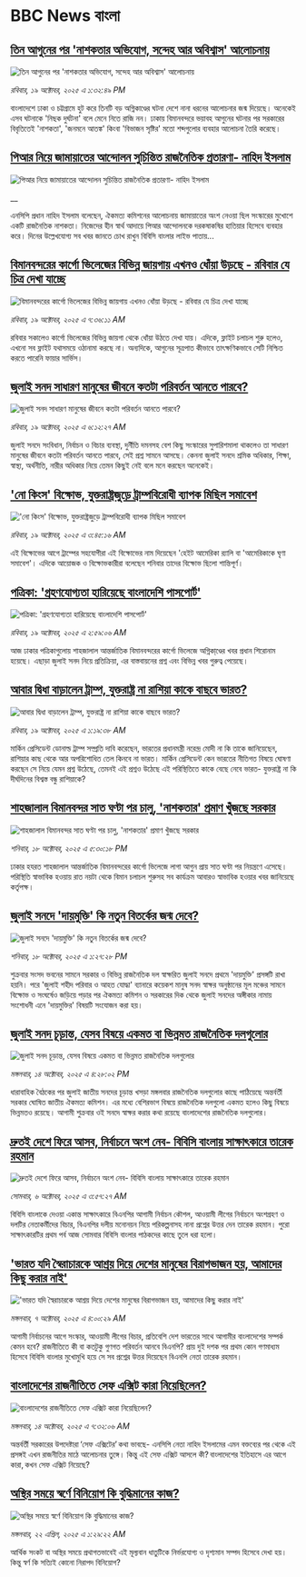 # BBC News বাংলা## [তিন আগুনের পর 'নাশকতার অভিযোগ, সন্দেহ আর অবিশ্বাস' আলোচনায়](https://www.bbc.com/bengali/articles/c2lpd4ke08qo?at_medium=RSS&at_campaign=rss?at_campaign=githubrss)![তিন আগুনের পর 'নাশকতার অভিযোগ, সন্দেহ আর অবিশ্বাস' আলোচনায়](https://ichef.bbci.co.uk/ace/ws/240/cpsprodpb/87fd/live/43c38ac0-acd7-11f0-aa13-0b0479f6f42a.jpg)_রবিবার, ১৯ অক্টোবর, ২০২৫ এ ১:৩২:৪৯ PM_বাংলাদেশে ঢাকা ও চট্টগ্রামে হুট করে তিনটি বড় অগ্নিকাণ্ডের ঘটনা দেশে নানা ধরনের আলোচনার জন্ম দিয়েছে। অনেকেই এসব ঘটনাকে 'নিছক দুর্ঘটনা' বলে মেনে নিতে রাজি নন। ঢাকায় বিমানবন্দরে ভয়াবহ আগুনের ঘটনার পর সরকারের বিবৃতিতেই 'নাশকতা', 'জনমনে আতঙ্ক' কিংবা 'বিভাজন সৃষ্টির' মতো শব্দগুলোর ব্যবহার আলোচনা তৈরি করেছে।## [পিআর নিয়ে জামায়াতের আন্দোলন সুচিন্তিত রাজনৈতিক প্রতারণা- নাহিদ ইসলাম](https://www.bbc.co.uk/bengali/live/ckgknwknnnvt?at_medium=RSS&at_campaign=rss?at_campaign=githubrss)![পিআর নিয়ে জামায়াতের আন্দোলন সুচিন্তিত রাজনৈতিক প্রতারণা- নাহিদ ইসলাম](https://ichef.bbci.co.uk/ace/standard/240/cpsprodpb/dbe6/live/f4026110-acda-11f0-ba75-093eca1ac29b.jpg)__এনসিপি প্রধান নাহিদ ইসলাম বলেছেন, ঐকমত্য কমিশনের আলোচনায় জামায়াতের অংশ নেওয়া ছিল সংস্কারের মুখোশে একটি রাজনৈতিক নাশকতা। নিজেদের হীন স্বার্থ আদায়ে পিআর আন্দোলনকে দরকষাকষির হাতিয়ার হিসেবে ব্যবহার করে। দিনের উল্লেখযোগ্য সব খবর জানতে চোখ রাখুন বিবিসি বাংলার লাইভ পাতায়...## [বিমানবন্দরের কার্গো ভিলেজের বিভিন্ন জায়গায় এখনও ধোঁয়া উড়ছে - রবিবার  যে চিত্র দেখা যাচ্ছে](https://www.bbc.com/bengali/articles/c2kpx79xx8vo?at_medium=RSS&at_campaign=rss?at_campaign=githubrss)![বিমানবন্দরের কার্গো ভিলেজের বিভিন্ন জায়গায় এখনও ধোঁয়া উড়ছে - রবিবার  যে চিত্র দেখা যাচ্ছে](https://ichef.bbci.co.uk/ace/ws/240/cpsprodpb/46ff/live/1fdece50-acbc-11f0-950d-7f20f621ea25.jpg)_রবিবার, ১৯ অক্টোবর, ২০২৫ এ ৭:৩৬:১১ AM_রবিবার সকালেও কার্গো ভিলেজের বিভিন্ন জায়গা থেকে ধোঁয়া উঠতে দেখা যায়। এদিকে, ফ্লাইট চলাচল শুরু হলেও, এখনো সব ফ্লাইট যথাসময়ে ওঠানামা করছে না। অন্যদিকে, আগুনের সূত্রপাত কীভাবে তাৎক্ষণিকভাবে সেটি নিশ্চিত করতে পারেনি ফায়ার সার্ভিস।## [জুলাই সনদ সাধারণ মানুষের জীবনে কতটা পরিবর্তন আনতে পারবে?](https://www.bbc.com/bengali/articles/c751w4k6q12o?at_medium=RSS&at_campaign=rss?at_campaign=githubrss)![জুলাই সনদ সাধারণ মানুষের জীবনে কতটা পরিবর্তন আনতে পারবে?](https://ichef.bbci.co.uk/ace/ws/240/cpsprodpb/fe81/live/806715a0-ac3c-11f0-aa13-0b0479f6f42a.jpg)_রবিবার, ১৯ অক্টোবর, ২০২৫ এ ৬:১২:২৭ AM_জুলাই সনদে সংবিধান, নির্বাচন ও বিচার ব্যবস্থা, দুর্নীতি দমনসহ বেশ কিছু সংস্কারের সুপারিশমালা থাকলেও তা সাধারণ মানুষের জীবনে কতটা পরিবর্তন আনতে পারবে, সেই প্রশ্ন সামনে আসছে। কেননা জুলাই সনদে শ্রমিক অধিকার, শিক্ষা, স্বাস্থ্য, অর্থনীতি, নারীর অধিকার নিয়ে তেমন কিছুই নেই বলে মনে করছেন অনেকেই।## ['নো কিংস' বিক্ষোভ, যুক্তরাষ্ট্রজুড়ে ট্রাম্পবিরোধী ব্যাপক মিছিল সমাবেশ](https://www.bbc.com/bengali/articles/c891x30ln0do?at_medium=RSS&at_campaign=rss?at_campaign=githubrss)!['নো কিংস' বিক্ষোভ, যুক্তরাষ্ট্রজুড়ে ট্রাম্পবিরোধী ব্যাপক মিছিল সমাবেশ](https://ichef.bbci.co.uk/ace/ws/240/cpsprodpb/486b/live/909de0a0-acb1-11f0-b2a1-6f537f66f9aa.jpg)_রবিবার, ১৯ অক্টোবর, ২০২৫ এ ৩:৪৫:১৬ AM_এই বিক্ষোভের আগে ট্রাম্পের সহযোগীরা এই বিক্ষোভের নাম দিয়েছেন 'হেইট আমেরিকা র‍্যালি বা 'আমেরিকাকে ঘৃণা সমাবেশ'। এদিকে আয়োজক ও বিক্ষোভকারীরা বলেছেন শনিবার তাদের বিক্ষোভ ছিলো শান্তিপূর্ণ।## [পত্রিকা: 'গ্রহণযোগ্যতা হারিয়েছে বাংলাদেশি পাসপোর্ট'](https://www.bbc.com/bengali/articles/c231v9jz2jpo?at_medium=RSS&at_campaign=rss?at_campaign=githubrss)![পত্রিকা: 'গ্রহণযোগ্যতা হারিয়েছে বাংলাদেশি পাসপোর্ট'](https://ichef.bbci.co.uk/ace/ws/240/cpsprodpb/e9aa/live/03a752c0-ac94-11f0-b2a1-6f537f66f9aa.jpg)_রবিবার, ১৯ অক্টোবর, ২০২৫ এ ২:৫৯:০৬ AM_আজ ঢাকার পত্রিকাগুলোয় শাহজালাল আন্তর্জাতিক বিমানবন্দরের কার্গো ভিলেজে অগ্নিকা্ণ্ডের খবর প্রধান শিরোনাম হয়েছে। এছাড়া জুলাই সনদ নিয়ে প্রতিক্রিয়া, এর বাস্তবায়নের প্রশ্ন এবং বিভিন্ন খবর গুরুত্ব পেয়েছে।## [আবার দ্বিধা বাড়ালেন ট্রাম্প, যুক্তরাষ্ট্র না রাশিয়া কাকে বাছবে ভারত?](https://www.bbc.com/bengali/articles/clyl411x8pno?at_medium=RSS&at_campaign=rss?at_campaign=githubrss)![আবার দ্বিধা বাড়ালেন ট্রাম্প, যুক্তরাষ্ট্র না রাশিয়া কাকে বাছবে ভারত?](https://ichef.bbci.co.uk/ace/ws/240/cpsprodpb/781e/live/7a706bc0-ac04-11f0-aa13-0b0479f6f42a.jpg)_রবিবার, ১৯ অক্টোবর, ২০২৫ এ ১:১৯:৩৮ AM_মার্কিন প্রেসিডেন্ট ডোনাল্ড ট্রাম্প সম্প্রতি দাবি করেছেন, ভারতের প্রধানমন্ত্রী নরেন্দ্র মোদী না কি তাকে জানিয়েছেন, রাশিয়ার কাছ থেকে আর অপরিশোধিত তেল কিনবে না ভারত। মার্কিন প্রেসিডেন্ট কেন ভারতের নীতিগত বিষয়ে ঘোষণা করছেন সে নিয়ে যেমন প্রশ্ন উঠেছে, তেমনই এই প্রশ্নও উঠেছে এই পরিস্থিতিতে কাকে বেছে নেবে ভারত- যুক্তরাষ্ট্র না কি দীর্ঘদিনের বিশ্বস্ত বন্ধু রাশিয়াকে?## [শাহজালাল বিমানবন্দর সাত ঘণ্টা পর চালু, 'নাশকতার' প্রমাণ খুঁজছে সরকার](https://www.bbc.com/bengali/articles/c4g3l23dg3do?at_medium=RSS&at_campaign=rss?at_campaign=githubrss)![শাহজালাল বিমানবন্দর সাত ঘণ্টা পর চালু, 'নাশকতার' প্রমাণ খুঁজছে সরকার](https://ichef.bbci.co.uk/ace/ws/240/cpsprodpb/ea19/live/da2ec590-ac43-11f0-b3b3-c99a905ae914.jpg)_শনিবার, ১৮ অক্টোবর, ২০২৫ এ ৫:৩০:১৮ PM_ঢাকার হযরত শাহজালাল আন্তর্জাতিক বিমানবন্দরের কার্গো ভিলেজে লাগা আগুন প্রায় সাত ঘণ্টা পর নিয়ন্ত্রণে এসেছে। পরিস্থিতি স্বাভাবিক হওয়ায় রাত নয়টা থেকে বিমান চলাচল শুরুসহ সব কার্যক্রম আবারও স্বাভাবিক হওয়ার খবর জানিয়েছে কর্তৃপক্ষ।## [জুলাই সনদে 'দায়মুক্তি' কি নতুন বিতর্কের জন্ম দেবে?](https://www.bbc.com/bengali/articles/cgmx9jyjln9o?at_medium=RSS&at_campaign=rss?at_campaign=githubrss)![জুলাই সনদে 'দায়মুক্তি' কি নতুন বিতর্কের জন্ম দেবে?](https://ichef.bbci.co.uk/ace/ws/240/cpsprodpb/0f4c/live/30bd6f90-ac14-11f0-a687-b9c529d97293.jpg)_শনিবার, ১৮ অক্টোবর, ২০২৫ এ ১:২৭:২৮ PM_শুক্রবার সংসদ ভবনের সামনে সরকার ও বিভিন্ন রাজনৈতিক দল স্বাক্ষরিত জুলাই সনদে প্রথমে 'দায়মুক্তি' প্রসঙ্গটি রাখা হয়নি। পরে 'জুলাই শহীদ পরিবার ও আহত যোদ্ধা' ব্যানারে কয়েকশ মানুষ সনদ স্বাক্ষর অনুষ্ঠানের মূল মঞ্চের সামনে বিক্ষোভ ও সংঘর্ষেও জড়িয়ে পড়ার পর ঐকমত্য কমিশন ও সরকারের দিক থেকে জুলাই সনদের অঙ্গীকার নামায় সংশোধনী এনে 'দায়মুক্তির' বিষয়টি সংযোজন করা হয়।## [জুলাই সনদ চূড়ান্ত, যেসব বিষয়ে একমত বা ভিন্নমত রাজনৈতিক দলগুলোর](https://www.bbc.com/bengali/articles/c797nzlnel8o?at_medium=RSS&at_campaign=rss?at_campaign=githubrss)![জুলাই সনদ চূড়ান্ত, যেসব বিষয়ে একমত বা ভিন্নমত রাজনৈতিক দলগুলোর](https://ichef.bbci.co.uk/ace/ws/240/cpsprodpb/768b/live/7e156a40-a917-11f0-92db-77261a15b9d2.jpg)_মঙ্গলবার, ১৪ অক্টোবর, ২০২৫ এ ৪:২৮:০২ PM_ধারাবাহিক বৈঠকের পর জুলাই জাতীয় সনদের চূড়ান্ত খসড়া মঙ্গলবার রাজনৈতিক দলগুলোর কাছে পাঠিয়েছে অন্তর্বর্তী সরকার ঘোষিত জাতীয় ঐকমত্য কমিশন। এর মধ্যে বেশিরভাগ বিষয়ে রাজনৈতিক দলগুলো একমত হলেও কিছু বিষয়ে ভিন্নমতও রয়েছে। আগামী শুক্রবার ওই সনদে স্বাক্ষর করার কথা রয়েছে বাংলাদেশের রাজনৈতিক দলগুলোর।## [দ্রুতই দেশে ফিরে আসব, নির্বাচনে অংশ নেব- বিবিসি বাংলায় সাক্ষাৎকারে তারেক রহমান](https://www.bbc.com/bengali/articles/cx2nv1jdk35o?at_medium=RSS&at_campaign=rss?at_campaign=githubrss)![দ্রুতই দেশে ফিরে আসব, নির্বাচনে অংশ নেব- বিবিসি বাংলায় সাক্ষাৎকারে তারেক রহমান](https://ichef.bbci.co.uk/ace/ws/240/cpsprodpb/546c/live/8ca02b60-a217-11f0-80f5-61832317d528.png)_সোমবার, ৬ অক্টোবর, ২০২৫ এ ৩:৫৭:২৭ AM_বিবিসি বাংলাকে দেওয়া একান্ত সাক্ষাৎকারে বিএনপির আগামী নির্বাচন কৌশল, আওয়ামী লীগের নির্বাচনে অংশগ্রহণ ও দলটির নেতাকর্মীদের বিচার, বিএনপির দলীয় মনোনয়ন নিয়ে পরিকল্পনাসহ নানা প্রশ্নের উত্তর দেন তারেক রহমান। পুরো সাক্ষাৎকারটির প্রথম পর্ব আজ সোমবার বিবিসি বাংলার পাঠকদের কাছে তুলে ধরা হলো।## ['ভারত যদি স্বৈরাচারকে আশ্রয় দিয়ে দেশের মানুষের বিরাগভাজন হয়,  আমাদের কিছু করার নাই'](https://www.bbc.com/bengali/articles/cvgq7ykkrg2o?at_medium=RSS&at_campaign=rss?at_campaign=githubrss)!['ভারত যদি স্বৈরাচারকে আশ্রয় দিয়ে দেশের মানুষের বিরাগভাজন হয়,  আমাদের কিছু করার নাই'](https://ichef.bbci.co.uk/ace/ws/240/cpsprodpb/182b/live/06be7120-a1fc-11f0-947b-6b8b23372a50.png)_মঙ্গলবার, ৭ অক্টোবর, ২০২৫ এ ৪:০০:২৯ AM_আগামী নির্বাচনের আগে সংস্কার, আওয়ামী লীগের বিচার, প্রতিবেশি দেশ ভারতের সাথে আগামীর বাংলাদেশের সম্পর্ক কেমন হবে? রাজনীতিতে কী বা কতটুকু গুণগত পরিবর্তন আনবে বিএনপি?  প্রায় দুই দশক পর প্রথম কোন গণমাধ্যম হিসেবে বিবিসি বাংলার মুখোমুখি হয়ে সে সব প্রশ্নের উত্তর দিয়েছেন বিএনপি নেতা তারেক রহমান।## [বাংলাদেশের রাজনীতিতে সেফ এক্সিট কারা নিয়েছিলেন?](https://www.bbc.com/bengali/articles/c0kp4nl52zpo?at_medium=RSS&at_campaign=rss?at_campaign=githubrss)![বাংলাদেশের রাজনীতিতে সেফ এক্সিট কারা নিয়েছিলেন?](https://ichef.bbci.co.uk/ace/ws/240/cpsprodpb/14e3/live/2a5297e0-a83e-11f0-92db-77261a15b9d2.jpg)_মঙ্গলবার, ১৪ অক্টোবর, ২০২৫ এ ৭:৩২:০৬ AM_অন্তর্বর্তী সরকারের উপদেষ্টারা ‘সেফ এক্সিটের’ কথা ভাবছে- এনসিপি নেতা নাহিদ ইসলামের এমন বক্তব্যের পর থেকে এই প্রসঙ্গই এখন রাজনীতির মাঠে আলোচনার তুঙ্গে। কিন্তু এই সেফ এক্সিট আসলে কী? বাংলাদেশের ইতিহাসে এর আগে কারা, কখন সেফ এক্সিট নিয়েছে?## [অস্থির সময়ে স্বর্ণে বিনিয়োগ কি বুদ্ধিমানের কাজ?](https://www.bbc.com/bengali/articles/czjn44p23vvo?at_medium=RSS&at_campaign=rss?at_campaign=githubrss)![অস্থির সময়ে স্বর্ণে বিনিয়োগ কি বুদ্ধিমানের কাজ?](https://ichef.bbci.co.uk/ace/ws/240/cpsprodpb/9a35/live/dc381a70-16a3-11f0-8a1e-3ff815141b98.jpg)_মঙ্গলবার, ২২ এপ্রিল, ২০২৫ এ ১:২৯:২২ AM_আর্থিক সংকট বা অস্থির সময়ে প্রথাগতভাবেই এই মূল্যবান ধাতুটিকে নির্ভরযোগ্য ও দৃশ্যমান সম্পদ হিসেবে দেখা হয়। কিন্তু স্বর্ণ কি সত্যিই কোনো নিরাপদ বিনিয়োগ?